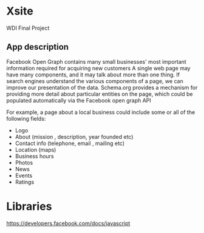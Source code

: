 # Xsite
WDI Final Project

## App description
Facebook Open Graph contains many small businesses' most important information required for acquiring new customers
A single web page may have many components, and it may talk about more than one thing.
If search engines understand the various components of a page, we can improve our presentation of the data.
Schema.org provides a mechanism for providing more detail about particular entities on the page, which could be populated automatically via the Facebook open graph API

For example, a page about a local business could include some or all of the following fields:

- Logo
- About (mission , description, year founded etc)
- Contact info (telephone, email , mailing etc)
- Location (maps)
- Business hours
- Photos
- News
- Events
- Ratings


# Libraries

https://developers.facebook.com/docs/javascript
